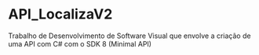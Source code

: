 # API_LocalizaV2
Trabalho de Desenvolvimento de Software Visual que envolve a criação de uma API com C# com o SDK 8 (Minimal API)
